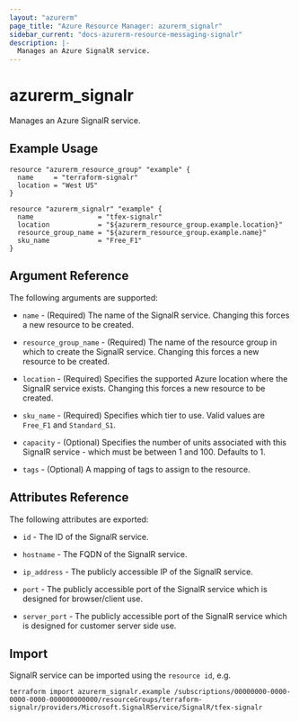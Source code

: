 ```yaml
---
layout: "azurerm"
page_title: "Azure Resource Manager: azurerm_signalr"
sidebar_current: "docs-azurerm-resource-messaging-signalr"
description: |-
  Manages an Azure SignalR service.
---
```


# azurerm_signalr

Manages an Azure SignalR service.

## Example Usage

```hcl
resource "azurerm_resource_group" "example" {
  name     = "terraform-signalr"
  location = "West US"
}

resource "azurerm_signalr" "example" {
  name                = "tfex-signalr"
  location            = "${azurerm_resource_group.example.location}"
  resource_group_name = "${azurerm_resource_group.example.name}"
  sku_name            = "Free_F1"
}
```

## Argument Reference

The following arguments are supported:

* `name` - (Required) The name of the SignalR service. Changing this forces a new resource to be created.

* `resource_group_name` - (Required) The name of the resource group in which to create the SignalR service. Changing this forces a new resource to be created.

* `location` - (Required) Specifies the supported Azure location where the SignalR service exists. Changing this forces a new resource to be created.

* `sku_name` - (Required) Specifies which tier to use. Valid values are `Free_F1` and `Standard_S1`.

* `capacity` - (Optional) Specifies the number of units associated with this SignalR service - which must be between 1 and 100. Defaults to 1.

* `tags` - (Optional) A mapping of tags to assign to the resource.

## Attributes Reference

The following attributes are exported:

* `id` - The ID of the SignalR service.

* `hostname` - The FQDN of the SignalR service.

* `ip_address` - The publicly accessible IP of the SignalR service.

* `port` - The publicly accessible port of the SignalR service which is designed for browser/client use.

* `server_port` - The publicly accessible port of the SignalR service which is designed for customer server side use.

## Import

SignalR service can be imported using the `resource id`, e.g.

```shell
terraform import azurerm_signalr.example /subscriptions/00000000-0000-0000-0000-000000000000/resourceGroups/terraform-signalr/providers/Microsoft.SignalRService/SignalR/tfex-signalr
```
